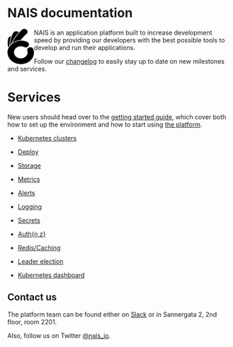 NAIS documentation
==================
<img align="left" width="60" height="80" src="https://raw.githubusercontent.com/jhrv/docs/master/documentation/files/_media/nais.png">
NAIS is an application platform built to increase development speed by providing our developers with the best possible tools to develop and run their applications.

Follow our [changelog](/documentation/files/changelog.md) to easily stay up to date on new milestones and services.

Services
========

New users should head over to the [getting started guide](/documentation/files/getting-started), which cover both how to set up the environment and how to start using [the platform](/documentation/files/about). 

* [Kubernetes clusters](/documentation/files/clusters)
* [Deploy](/documentation/files/deploy/naisd.md)
* [Storage](/documentation/files/storage)
* [Metrics](/documentation/files/metrics)
* [Alerts](/documentation/files/alerts)
* [Logging](/documentation/files/logging)
* [Secrets](/documentation/files/secrets)
* [Auth{n,z}](/documentation/files/authnz)

* [Redis/Caching](/documentation/files/redis.md)
* [Leader election](/documentation/files/leader_election.md)
* [Kubernetes dashboard](/documentation/files/kubernetes_dashboard.md)

## Contact us

The platform team can be found either on [Slack](https://nav-it.slack.com/messages/C5KUST8N6/) or in Sannergata 2, 2nd floor, room 2201.

Also, follow us on Twitter [@nais_io](https://twitter.com/nais_io).
